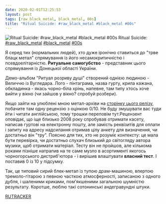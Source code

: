 ```yaml
---
date: 2020-02-01T12:25:53
layout: post
tags: [raw_black_metal, black_metal, 00s]
title: "Ritual Suicide: #raw_black_metal #black_metal #00s"
---
```

![Ritual Suicide: #raw_black_metal #black_metal #00s](https://res.cloudinary.com/vast-space-unexplored/image/upload/q_auto,dpr_auto,w_auto/photos/photo_871_01-02-2020_12-25-53.jpg)
Ritual Suicide: [#raw_black_metal](/tags/#raw_black_metal) [#black_metal](/tags/#black_metal) [#00s](/tags/#00s)

Я серед тих (нормальних людей), хто дуже іронічно ставиться до &quot;трве блацк метал&quot; спрямування із його несамокритичністю і псевдоелітарністю. **Ритуальне самогубство** - представник цього спрямування із Донецької області України.

Демо-альбом &quot;Ритуал розриву душі&quot; створений однією людиною - Величчю із Вугледара.  Лого - пінтаграма, назва гурту, крила кажана, обкладинка - якась чорно-біла хрінь, напевне, там типу хтось хоче вийти у вікно (чи зайшов у вікно? спробуй розбери).

Якщо зайти на улюблені мною метал-архіви на [сторінку цього релізу](https://www.metal-archives.com/albums/Ritual_Suicide/Soul_Ripping_Ritual/189058#album_tabs_reviews), побачите там одну рецензію з оцінкою 0/10. Не буду змушувати вас туди йти і читати англійською, тому трошки переповім тут.Рецензент оповідає, що іще близько 2008 року спробував отримати касету, написав гуртові на електронну пошту, але замість реквізитів для оплати і запиту на адресу надсилання отримав цілу анкету для визначення, чи достатньо він &quot;тру&quot;. Поясню для тих, хто не розуміє контексту: це мала бути перевірка, чи достатньо слухач близький до світогляду автора музики, щоб отримати матеріал. Тесту він не пройшов, але кількома роками пізніше натрапив на те саме музло в асортименті якогось чорногорського дистриб&#39;ютора - і вирішив влаштувати __власний тест__. І поставив 0 із 10 у підсумку.

Так, це типовий сирий блек-метал із тупою драм-машиною, впертою тремоло-гітарою з певною часткою атмосферності, записаною з одного дубля, і шаленими криками, пом&#39;якшеними загальною шумністю результату. Коротше, люблю такі сотонинські андегравундні штуки.

[RUTRACKER](https://rutracker.org/forum/viewtopic.php?t=3794192)